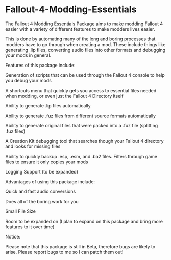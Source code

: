 # Fallout-4-Modding-Essentials

The Fallout 4 Modding Essentials Package aims to make modding Fallout 4 easier with a variety of different features to make modders lives easier.
 
This is done by automating many of the long and boring processes that modders have to go through when creating a mod. These include things like generating .lip files, converting audio files into other formats and debugging
your mods in general.
 
Features of this package include:
 
Generation of scripts that can be used through the Fallout 4 console to help you debug your mods

  A shortcuts menu that quickly gets you access to essential files needed when modding, or even just the Fallout 4 Directory itself
  
  Ability to generate .lip files automatically
  
  Ability to generate .fuz files from different source formats automatically
  
  Ability to generate original files that were packed into a .fuz file (splitting .fuz files)
  
  A Creation Kit debugging tool that searches though your Fallout 4 directory and looks for missing files
  
  Ability to quickly backup .esp, .esm, and .ba2 files. Filters through game files to ensure it only copies your mods
  
  Logging Support (to be expanded)
 
Advantages of using this package include:
 
  Quick and fast audio conversions
  
  Does all of the boring work for you
  
  Small File Size
  
  Room to be expanded on (I plan to expand on this package and bring more features to it over time)
  

Notice:

Please note that this package is still in Beta, therefore bugs are likely to arise. Please report bugs to me so I can patch them out!
